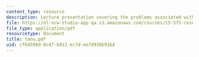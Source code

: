 ```yaml
---
content_type: resource
description: Lecture presentation covering the problems associated with online transactions.
file: https://ol-ocw-studio-app-qa.s3.amazonaws.com/courses/15-575-research-seminar-in-it-and-organizations-economic-perspectives-spring-2004/cf64598d0c47b912ec7dee7d938b91b4_tanu.pdf
file_type: application/pdf
resourcetype: Document
title: tanu.pdf
uid: cf64598d-0c47-b912-ec7d-ee7d938b91b4
---
```

